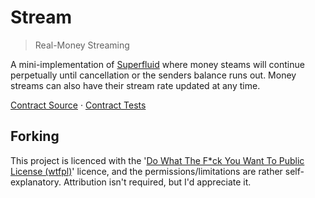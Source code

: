 # Stream

> Real-Money Streaming

A mini-implementation of [Superfluid](https://www.superfluid.finance/) where money steams will continue perpetually until cancellation or the senders balance runs out. Money streams can also have their stream rate updated at any time.

[Contract Source](src) · [Contract Tests](test)

## Forking

This project is licenced with the '[Do What The F\*ck You Want To Public License (wtfpl)](https://choosealicense.com/licenses/wtfpl/)' licence, and the permissions/limitations are rather self-explanatory. Attribution isn't required, but I'd appreciate it.